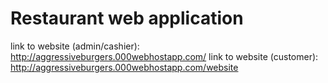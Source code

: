 # Restaurant web application

link to website (admin/cashier): http://aggressiveburgers.000webhostapp.com/
link to website (customer): http://aggressiveburgers.000webhostapp.com/website

